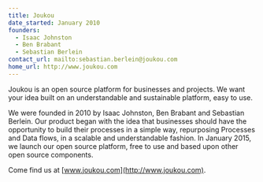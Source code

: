 ```yaml
---
title: Joukou
date_started: January 2010
founders:
  - Isaac Johnston
  - Ben Brabant
  - Sebastian Berlein
contact_url: mailto:sebastian.berlein@joukou.com
home_url: http://www.joukou.com
---
```

Joukou is an open source platform for businesses and projects. We want your idea built on an understandable and sustainable platform, easy to use.

We were founded in 2010 by Isaac Johnston, Ben Brabant and Sebastian Berlein. Our product began with the idea that businesses should have the opportunity to build their processes in a simple way, repurposing Processes and Data flows, in a scalable and understandable fashion. In January 2015, we launch our open source platform, free to use and based upon other open source components.

Come find us at [www.joukou.com](http://www.joukou.com).
